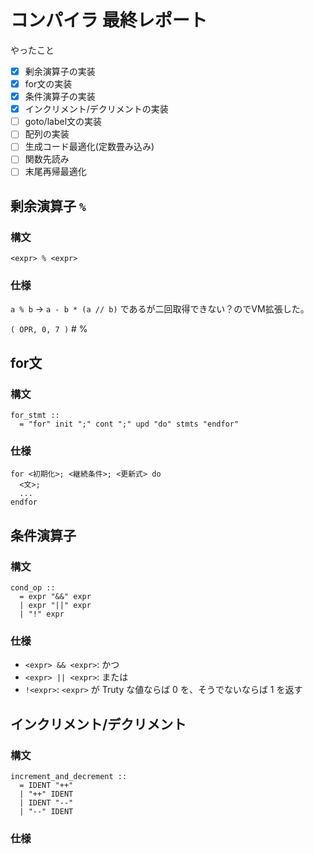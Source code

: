 # コンパイラ 最終レポート

やったこと

- [x] 剰余演算子の実装
- [x] for文の実装
- [x] 条件演算子の実装
- [x] インクリメント/デクリメントの実装
- [ ] goto/label文の実装
- [ ] 配列の実装
- [ ] 生成コード最適化(定数畳み込み)
- [ ] 関数先読み
- [ ] 末尾再帰最適化

## 剰余演算子 `%`
### 構文
```
<expr> % <expr>
```

### 仕様

`a % b` -> `a - b * (a // b)` であるが二回取得できない？のでVM拡張した。

`( OPR, 0, 7 )` # %

## for文
### 構文　
```
for_stmt ::
  = "for" init ";" cont ";" upd "do" stmts "endfor"
```

### 仕様
```
for <初期化>; <継続条件>; <更新式> do
  <文>;
  ...
endfor
```

## 条件演算子
### 構文
```
cond_op ::
  = expr "&&" expr
  | expr "||" expr
  | "!" expr
```

### 仕様
- `<expr> && <expr>`: かつ  
- `<expr> || <expr>`: または
- `!<expr>`: `<expr>` が Truty な値ならば 0 を、そうでないならば 1 を返す

## インクリメント/デクリメント
### 構文
```
increment_and_decrement ::
  = IDENT "++"
  | "++" IDENT
  | IDENT "--"
  | "--" IDENT
```

### 仕様
